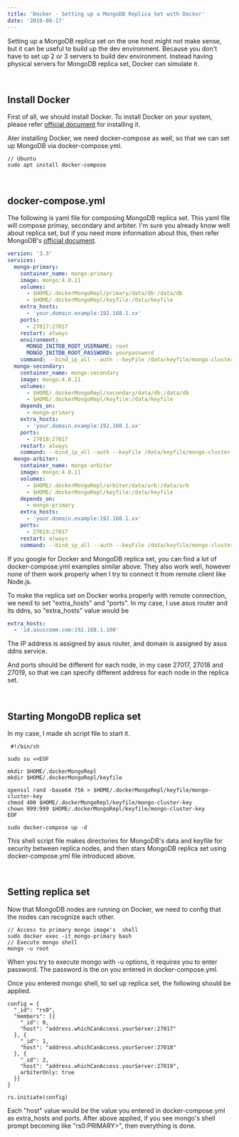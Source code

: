 ```yaml
---
title: 'Docker - Setting up a MongoDB Replica Set with Docker'
date: '2019-09-17'
---
```


Setting up a MongoDB replica set on the one host might not make sense, but it can be useful to build up the dev environment. Because you don't have to set up 2 or 3 servers to build dev environment. Instead having physical servers for MongoDB replica set, Docker can simulate it.

<br />

## Install Docker

First of all, we should install Docker. To install Docker on your system, please refer [official document](https://docs.docker.com/install/linux/docker-ce/ubuntu/) for installing it.

Ater installing Docker, we need docker-compose as well, so that we can set up MongoDB via docker-compose.yml.

```shell
// Ubuntu
sudo apt install docker-compose
```

<br />

## docker-compose.yml

The following is yaml file for composing MongoDB replica set. This yaml file will compose primay, secondary and arbiter. I'm sure you already know well about replica set, but if you need more information about this, then refer MongoDB's [official document](https://docs.mongodb.com/manual/core/replica-set-members/).

```yml
version: '3.3'
services:
  mongo-primary:
    container_name: mongo-primary
    image: mongo:4.0.11
    volumes:
      - $HOME/.dockerMongoRepl/primary/data/db:/data/db
      - $HOME/.dockerMongoRepl/keyfile:/data/keyfile
    extra_hosts:
      - 'your.domain.example:192.168.1.xx'
    ports:
      - 27017:27017
    restart: always
    environment:
      MONGO_INITDB_ROOT_USERNAME: root
      MONGO_INITDB_ROOT_PASSWORD: yourpassword
    command: --bind_ip_all --auth --keyFile /data/keyfile/mongo-cluster-key --replSet rs0 --enableMajorityReadConcern false
  mongo-secondary:
    container_name: mongo-secondary
    image: mongo:4.0.11
    volumes:
      - $HOME/.dockerMongoRepl/secondary/data/db:/data/db
      - $HOME/.dockerMongoRepl/keyfile:/data/keyfile
    depends_on:
      - mongo-primary
    extra_hosts:
      - 'your.domain.example:192.168.1.xx'
    ports:
      - 27018:27017
    restart: always
    command: --bind_ip_all -auth --keyFile /data/keyfile/mongo-cluster-key --replSet rs0 --enableMajorityReadConcern false
  mongo-arbiter:
    container_name: mongo-arbiter
    image: mongo:4.0.11
    volumes:
      - $HOME/.dockerMongoRepl/arbiter/data/arb:/data/arb
      - $HOME/.dockerMongoRepl/keyfile:/data/keyfile
    depends_on:
      - mongo-primary
    extra_hosts:
      - 'your.domain.example:192.168.1.xx'
    ports:
      - 27019:27017
    restart: always
    command: --bind_ip_all --auth --keyFile /data/keyfile/mongo-cluster-key --replSet rs0 --enableMajorityReadConcern false
```

If you google for Docker and MongoDB replica set, you can find a lot of docker-compose.yml examples similar above. They also work well, however none of them work properly when I try to connect it from remote client like Node.js.

To make the replica set on Docker works properly with remote connection, we need to set "extra_hosts" and "ports". In my case, I use asus router and its ddns, so "extra_hosts" value would be

```yml
extra_hosts:
  - 'id.asuscomm.com:192.168.1.100'
```

The IP address is assigned by asus router, and domain is assigned by asus ddns service.

And ports should be different for each node, in my case 27017, 27018 and 27019, so that we can specify different address for each node in the replica set.

<br />

## Starting MongoDB replica set

In my case, I made sh script file to start it.

```shell
 #!/bin/sh

sudo su <<EOF

mkdir $HOME/.dockerMongoRepl
mkdir $HOME/.dockerMongoRepl/keyfile

openssl rand -base64 756 > $HOME/.dockerMongoRepl/keyfile/mongo-cluster-key
chmod 400 $HOME/.dockerMongoRepl/keyfile/mongo-cluster-key
chown 999:999 $HOME/.dockerMongoRepl/keyfile/mongo-cluster-key
EOF

sudo docker-compose up -d
```

This shell script file makes directories for MongoDB's data and keyfile for security between replica nodes, and then stars MongoDB replica set using docker-compose.yml file introduced above.

<br />

## Setting replica set

Now that MongoDB nodes are running on Docker, we need to config that the nodes can recognize each other.

```shell
// Access to primary mongo image's  shell
sudo docker exec -it mongo-primary bash
// Execute mongo shell
mongo -u root
```

When you try to execute mongo with -u options, it requires you to enter password. The password is the on you entered in docker-compose.yml.

Once you entered mongo shell, to set up replica set, the following should be applied.

```shell
config = {
  "_id": "rs0",
  "members": [{
    "_id": 0,
    "host": "address.whichCanAccess.yourServer:27017"
  }, {
    "_id": 1,
    "host": "address.whichCanAccess.yourServer:27018"
  }, {
    "_id": 2,
    "host": "address.whichCanAccess.yourServer:27019",
    arbiterOnly: true
  }]
}

rs.initiate(config)
```

Each "host" value would be the value you entered in docker-compose.yml as extra_hosts and ports. After above applied, if you see mongo's shell prompt becoming like "rs0:PRIMARY>", then everything is done.
